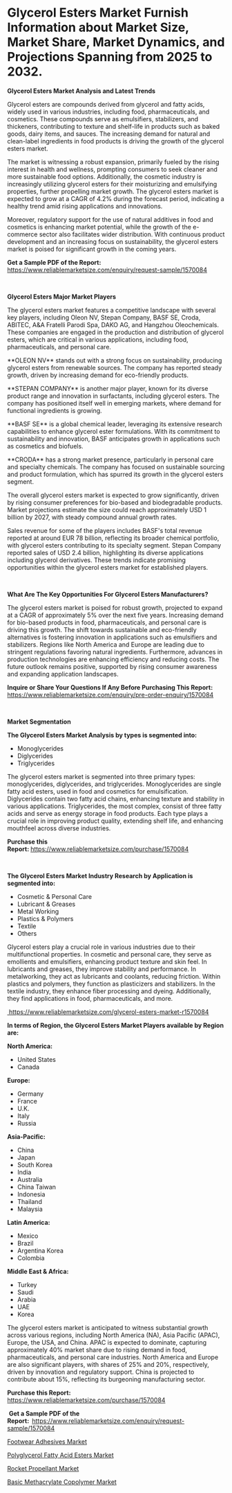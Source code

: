 <p><h1>Glycerol Esters Market Furnish Information about Market Size, Market Share, Market Dynamics, and Projections Spanning from 2025 to 2032.</h1></p><p><strong>Glycerol Esters Market Analysis and Latest Trends</strong></p>
<p><p>Glycerol esters are compounds derived from glycerol and fatty acids, widely used in various industries, including food, pharmaceuticals, and cosmetics. These compounds serve as emulsifiers, stabilizers, and thickeners, contributing to texture and shelf-life in products such as baked goods, dairy items, and sauces. The increasing demand for natural and clean-label ingredients in food products is driving the growth of the glycerol esters market.</p><p>The market is witnessing a robust expansion, primarily fueled by the rising interest in health and wellness, prompting consumers to seek cleaner and more sustainable food options. Additionally, the cosmetic industry is increasingly utilizing glycerol esters for their moisturizing and emulsifying properties, further propelling market growth. The glycerol esters market is expected to grow at a CAGR of 4.2% during the forecast period, indicating a healthy trend amid rising applications and innovations.</p><p>Moreover, regulatory support for the use of natural additives in food and cosmetics is enhancing market potential, while the growth of the e-commerce sector also facilitates wider distribution. With continuous product development and an increasing focus on sustainability, the glycerol esters market is poised for significant growth in the coming years.</p></p>
<p><strong>Get a Sample PDF of the Report:&nbsp;</strong> <a href="https://www.reliablemarketsize.com/enquiry/request-sample/1570084?utm_campaign=2005&utm_medium=2&utm_source=Github&utm_content=ia&utm_term=01042025&utm_id=glycerol-esters">https://www.reliablemarketsize.com/enquiry/request-sample/1570084</a></p>
<p>&nbsp;</p>
<p><strong>Glycerol Esters Major Market Players</strong></p>
<p><p>The glycerol esters market features a competitive landscape with several key players, including Oleon NV, Stepan Company, BASF SE, Croda, ABITEC, A&A Fratelli Parodi Spa, DAKO AG, and Hangzhou Oleochemicals. These companies are engaged in the production and distribution of glycerol esters, which are critical in various applications, including food, pharmaceuticals, and personal care.</p><p>**OLEON NV** stands out with a strong focus on sustainability, producing glycerol esters from renewable sources. The company has reported steady growth, driven by increasing demand for eco-friendly products. </p><p>**STEPAN COMPANY** is another major player, known for its diverse product range and innovation in surfactants, including glycerol esters. The company has positioned itself well in emerging markets, where demand for functional ingredients is growing. </p><p>**BASF SE** is a global chemical leader, leveraging its extensive research capabilities to enhance glycerol ester formulations. With its commitment to sustainability and innovation, BASF anticipates growth in applications such as cosmetics and biofuels.</p><p>**CRODA** has a strong market presence, particularly in personal care and specialty chemicals. The company has focused on sustainable sourcing and product formulation, which has spurred its growth in the glycerol esters segment.</p><p>The overall glycerol esters market is expected to grow significantly, driven by rising consumer preferences for bio-based and biodegradable products. Market projections estimate the size could reach approximately USD 1 billion by 2027, with steady compound annual growth rates.</p><p>Sales revenue for some of the players includes BASF's total revenue reported at around EUR 78 billion, reflecting its broader chemical portfolio, with glycerol esters contributing to its specialty segment. Stepan Company reported sales of USD 2.4 billion, highlighting its diverse applications including glycerol derivatives. These trends indicate promising opportunities within the glycerol esters market for established players.</p></p>
<p>&nbsp;</p>
<p><strong>What Are The Key Opportunities For Glycerol Esters Manufacturers?</strong></p>
<p><p>The glycerol esters market is poised for robust growth, projected to expand at a CAGR of approximately 5% over the next five years. Increasing demand for bio-based products in food, pharmaceuticals, and personal care is driving this growth. The shift towards sustainable and eco-friendly alternatives is fostering innovation in applications such as emulsifiers and stabilizers. Regions like North America and Europe are leading due to stringent regulations favoring natural ingredients. Furthermore, advances in production technologies are enhancing efficiency and reducing costs. The future outlook remains positive, supported by rising consumer awareness and expanding application landscapes.</p></p>
<p><strong>Inquire or Share Your Questions If Any Before Purchasing This Report:</strong> <a href="https://www.reliablemarketsize.com/enquiry/pre-order-enquiry/1570084?utm_campaign=2005&utm_medium=2&utm_source=Github&utm_content=ia&utm_term=01042025&utm_id=glycerol-esters">https://www.reliablemarketsize.com/enquiry/pre-order-enquiry/1570084</a></p>
<p>&nbsp;</p>
<p><strong>Market Segmentation</strong></p>
<p><strong>The Glycerol Esters Market Analysis by types is segmented into:</strong></p>
<p><ul><li>Monoglycerides</li><li>Diglycerides</li><li>Triglycerides</li></ul></p>
<p><p>The glycerol esters market is segmented into three primary types: monoglycerides, diglycerides, and triglycerides. Monoglycerides are single fatty acid esters, used in food and cosmetics for emulsification. Diglycerides contain two fatty acid chains, enhancing texture and stability in various applications. Triglycerides, the most complex, consist of three fatty acids and serve as energy storage in food products. Each type plays a crucial role in improving product quality, extending shelf life, and enhancing mouthfeel across diverse industries.</p></p>
<p><strong>Purchase this Report:&nbsp;</strong><a href="https://www.reliablemarketsize.com/purchase/1570084?utm_campaign=2005&utm_medium=2&utm_source=Github&utm_content=ia&utm_term=01042025&utm_id=glycerol-esters">https://www.reliablemarketsize.com/purchase/1570084</a></p>
<p>&nbsp;</p>
<p><strong>The Glycerol Esters Market Industry Research by Application is segmented into:</strong></p>
<p><ul><li>Cosmetic & Personal Care</li><li>Lubricant & Greases</li><li>Metal Working</li><li>Plastics & Polymers</li><li>Textile</li><li>Others</li></ul></p>
<p><p>Glycerol esters play a crucial role in various industries due to their multifunctional properties. In cosmetic and personal care, they serve as emollients and emulsifiers, enhancing product texture and skin feel. In lubricants and greases, they improve stability and performance. In metalworking, they act as lubricants and coolants, reducing friction. Within plastics and polymers, they function as plasticizers and stabilizers. In the textile industry, they enhance fiber processing and dyeing. Additionally, they find applications in food, pharmaceuticals, and more.</p></p>
<p><a href="https://www.reliablemarketsize.com/glycerol-esters-market-r1570084?utm_campaign=2005&utm_medium=2&utm_source=Github&utm_content=ia&utm_term=01042025&utm_id=glycerol-esters">&nbsp;https://www.reliablemarketsize.com/glycerol-esters-market-r1570084</a></p>
<p><strong>In terms of Region, the Glycerol Esters Market Players available by Region are:</strong></p>
<p>
    <p> <strong> North America: </strong>
        <ul>
            <li>United States</li>
            <li>Canada</li>
        </ul>
        </p> 
    <p> <strong> Europe: </strong>
        <ul>
            <li>Germany</li>
            <li>France</li>
            <li>U.K.</li>
            <li>Italy</li>
            <li>Russia</li>
        </ul>
        </p> 
    <p> <strong> Asia-Pacific: </strong>
        <ul>
            <li>China</li>
            <li>Japan</li>
            <li>South Korea</li>
            <li>India</li>
            <li>Australia</li>
            <li>China Taiwan</li>
            <li>Indonesia</li>
            <li>Thailand</li>
            <li>Malaysia</li>
        </ul>
        </p> 
    <p> <strong> Latin America: </strong>
        <ul>
            <li>Mexico</li>
            <li>Brazil</li>
            <li>Argentina Korea</li>
            <li>Colombia</li>
        </ul>
        </p> 
    <p> <strong> Middle East & Africa: </strong>
        <ul>
            <li>Turkey</li>
            <li>Saudi</li>
            <li>Arabia</li>
            <li>UAE</li>
            <li>Korea</li>
        </ul>
    </p>
    </p>
<p><p>The glycerol esters market is anticipated to witness substantial growth across various regions, including North America (NA), Asia Pacific (APAC), Europe, the USA, and China. APAC is expected to dominate, capturing approximately 40% market share due to rising demand in food, pharmaceuticals, and personal care industries. North America and Europe are also significant players, with shares of 25% and 20%, respectively, driven by innovation and regulatory support. China is projected to contribute about 15%, reflecting its burgeoning manufacturing sector.</p></p>
<p><strong>Purchase this Report: </strong><a href="https://www.reliablemarketsize.com/purchase/1570084?utm_campaign=2005&utm_medium=2&utm_source=Github&utm_content=ia&utm_term=01042025&utm_id=glycerol-esters">https://www.reliablemarketsize.com/purchase/1570084</a></p>
<p>&nbsp;<strong>Get a Sample PDF of the Report:&nbsp;&nbsp;</strong><a href="https://www.reliablemarketsize.com/enquiry/request-sample/1570084?utm_campaign=2005&utm_medium=2&utm_source=Github&utm_content=ia&utm_term=01042025&utm_id=glycerol-esters">https://www.reliablemarketsize.com/enquiry/request-sample/1570084</a></p>
<p><strong></strong></p>
<p><p><a href="https://github.com/lylyparadise/Market-Research-Report-List-6/blob/main/footwear-adhesives-market.md?utm_campaign=2005&utm_medium=2&utm_source=Github&utm_content=ia&utm_term=01042025&utm_id=glycerol-esters">Footwear Adhesives Market</a></p><p><a href="https://github.com/kohushamudo3/Market-Research-Report-List-1/blob/main/polyglycerol-fatty-acid-esters-market.md?utm_campaign=2005&utm_medium=2&utm_source=Github&utm_content=ia&utm_term=01042025&utm_id=glycerol-esters">Polyglycerol Fatty Acid Esters Market</a></p><p><a href="https://github.com/myrieronays5/Market-Research-Report-List-1/blob/main/rocket-propellant-market.md?utm_campaign=2005&utm_medium=2&utm_source=Github&utm_content=ia&utm_term=01042025&utm_id=glycerol-esters">Rocket Propellant Market</a></p><p><a href="https://github.com/gogashopkewy/Market-Research-Report-List-1/blob/main/basic-methacrylate-copolymer-market.md?utm_campaign=2005&utm_medium=2&utm_source=Github&utm_content=ia&utm_term=01042025&utm_id=glycerol-esters">Basic Methacrylate Copolymer Market</a></p></p>